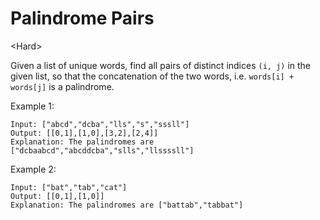 # Palindrome Pairs

\<Hard>

Given a list of unique words, find all pairs of distinct indices `(i, j)` in the
given list, so that the concatenation of the two words, i.e. `words[i] + words[j]`
is a palindrome.

Example 1:

```
Input: ["abcd","dcba","lls","s","sssll"]
Output: [[0,1],[1,0],[3,2],[2,4]] 
Explanation: The palindromes are ["dcbaabcd","abcddcba","slls","llssssll"]
```

Example 2:

```
Input: ["bat","tab","cat"]
Output: [[0,1],[1,0]] 
Explanation: The palindromes are ["battab","tabbat"]
```
